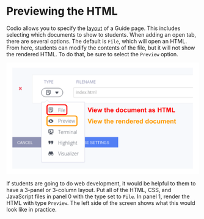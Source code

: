 # Previewing the HTML

Codio allows you to specify the [layout](https://docs.codio.com/courses/settings-actions/#page) of a Guide page. This includes selecting which documents to show to students. When adding an open tab, there are several options. The default is `File`, which will open an HTML. From here, students can modify the contents of the file, but it will not show the rendered HTML. To do that, be sure to select the `Preview` option. 

![.guides/img/preview_html](.guides/img/preview_html.png)

If students are going to do web development, it would be helpful to them to have a 3-panel or 3-column layout. Put all of the HTML, CSS, and JavaScript files in panel 0 with the type set to `File`. In panel 1, render the HTML with type `Preview`. The left side of the screen shows what this would look like in practice.